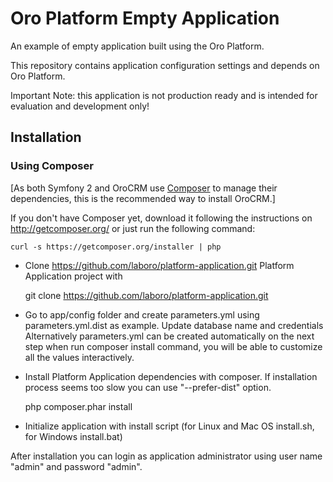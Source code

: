 Oro Platform Empty Application
==============================
An example of empty application built using the Oro Platform.

This repository contains application configuration settings and depends on Oro Platform.

Important Note: this application is not production ready and is intended for evaluation and development only!

Installation
------------

### Using Composer

[As both Symfony 2 and OroCRM use [Composer][1] to manage their dependencies, this is the recommended way to install OroCRM.]

If you don't have Composer yet, download it following the instructions on
http://getcomposer.org/ or just run the following command:

    curl -s https://getcomposer.org/installer | php

- Clone https://github.com/laboro/platform-application.git Platform Application project with

    git clone https://github.com/laboro/platform-application.git

- Go to app/config folder and create parameters.yml using parameters.yml.dist as example. Update database name and credentials
  Alternatively parameters.yml can be created automatically on the next step when run composer install command,
  you will be able to customize all the values interactively.
- Install Platform Application dependencies with composer. If installation process seems too slow you can use "--prefer-dist" option.

    php composer.phar install

- Initialize application with install script (for Linux and Mac OS install.sh, for Windows install.bat)

After installation you can login as application administrator using user name "admin" and password "admin".

[1]:  http://getcomposer.org/
